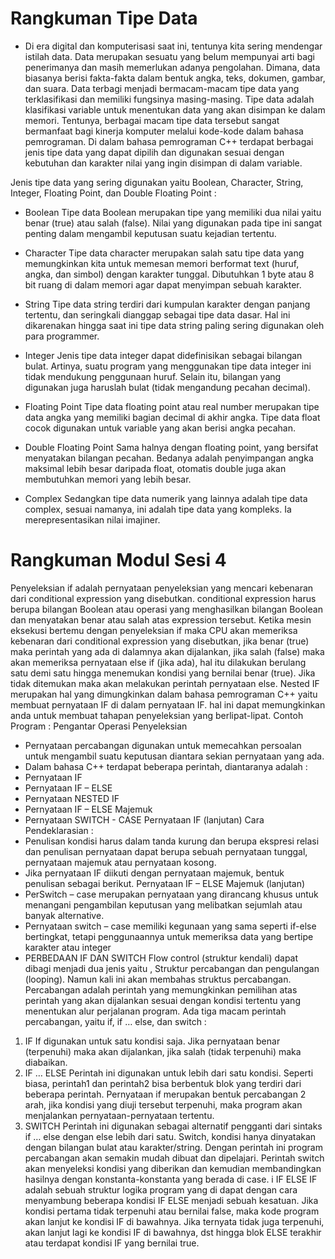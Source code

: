 # Rangkuman Tipe Data
* Di era digital dan komputerisasi saat ini, tentunya kita sering mendengar istilah data. Data merupakan sesuatu yang belum mempunyai arti bagi penerimanya dan masih memerlukan adanya pengolahan. Dimana, data biasanya berisi fakta-fakta dalam bentuk angka, teks, dokumen, gambar, dan suara. Data terbagi menjadi bermacam-macam tipe data yang terklasifikasi dan memiliki fungsinya masing-masing. Tipe data adalah klasifikasi variable untuk menentukan data yang akan disimpan ke dalam memori. Tentunya, berbagai macam tipe data tersebut sangat bermanfaat bagi kinerja komputer melalui kode-kode dalam bahasa pemrograman. Di dalam bahasa pemrograman C++ terdapat berbagai jenis tipe data yang dapat dipilih dan digunakan sesuai dengan kebutuhan dan karakter nilai yang ingin disimpan di dalam variable.

Jenis tipe data yang sering digunakan yaitu Boolean, Character, String, Integer, Floating Point, dan Double Floating Point :
* Boolean
Tipe data Boolean merupakan tipe yang memiliki dua nilai yaitu benar (true) atau salah (false). Nilai yang digunakan pada tipe ini sangat penting dalam mengambil keputusan suatu kejadian tertentu.

* Character
Tipe data character merupakan salah satu tipe data yang memungkinkan kita untuk memesan memori berformat text (huruf, angka, dan simbol) dengan karakter tunggal. Dibutuhkan 1 byte atau 8 bit ruang di dalam memori agar dapat menyimpan sebuah karakter.
* String
Tipe data string terdiri dari kumpulan karakter dengan panjang tertentu, dan seringkali dianggap sebagai tipe data dasar. Hal ini dikarenakan hingga saat ini tipe data string paling sering digunakan oleh para programmer.
* Integer
Jenis tipe data integer dapat didefinisikan sebagai bilangan bulat. Artinya, suatu program yang menggunakan tipe data integer ini tidak mendukung penggunaan huruf. Selain itu, bilangan yang digunakan juga haruslah bulat (tidak mengandung pecahan decimal).
* Floating Point
Tipe data floating point atau real number merupakan tipe data angka yang memiliki bagian decimal di akhir angka. Tipe data float cocok digunakan untuk variable yang akan berisi angka pecahan.
* Double Floating Point
Sama halnya dengan floating point, yang bersifat menyatakan bilangan pecahan. Bedanya adalah penyimpangan angka maksimal lebih besar daripada float, otomatis double juga akan membutuhkan memori yang lebih besar.
* Complex
Sedangkan tipe data numerik yang lainnya adalah tipe data complex, sesuai namanya, ini adalah tipe data yang kompleks. Ia merepresentasikan nilai imajiner.

# Rangkuman Modul Sesi 4
Penyeleksian if adalah pernyataan penyeleksian yang mencari kebenaran dari conditional
expression yang disebutkan. conditional expression harus berupa bilangan Boolean atau operasi yang menghasilkan bilangan Boolean dan menyatakan benar atau salah atas expression tersebut. Ketika mesin eksekusi bertemu dengan penyeleksian if maka CPU akan memeriksa kebenaran
dari conditional expression yang disebutkan, jika benar (true) maka perintah yang ada di dalamnya akan dijalankan, jika salah (false) maka akan memeriksa pernyataan else if (jika ada), hal itu dilakukan berulang satu demi satu hingga menemukan kondisi yang bernilai benar (true). Jika tidak ditemukan maka akan melakukan perintah pernyataan else. 
Nested IF merupakan hal yang dimungkinkan dalam bahasa pemrograman C++ yaitu membuat
pernyataan IF di dalam pernyataan IF. hal ini dapat memungkinkan anda untuk membuat
tahapan penyeleksian yang berlipat-lipat. Contoh Program :
Pengantar Operasi Penyeleksian 
* Pernyataan percabangan digunakan untuk memecahkan persoalan untuk mengambil suatu keputusan diantara sekian pernyataan yang ada. 
* Dalam bahasa C++ terdapat beberapa perintah, diantaranya adalah :
* Pernyataan IF 
* Pernyataan IF – ELSE
* Pernyataan NESTED IF 
* Pernyataan IF – ELSE Majemuk 
* Pernyataan SWITCH - CASE 
Pernyataan IF (lanjutan) 
Cara Pendeklarasian : 
* Penulisan kondisi harus dalam tanda kurung dan berupa ekspresi relasi dan penulisan pernyataan dapat berupa sebuah pernyataan tunggal, pernyataan majemuk atau pernyataan kosong.
* Jika pernyataan IF diikuti dengan pernyataan majemuk, bentuk penulisan sebagai berikut.
Pernyataan IF – ELSE Majemuk (lanjutan)
* PerSwitch – case merupakan pernyataan yang dirancang khusus untuk menangani pengambilan keputusan yang melibatkan sejumlah atau banyak alternative. 
* Pernyataan switch – case memiliki kegunaan yang sama seperti if-else bertingkat, tetapi penggunaannya untuk memeriksa data yang bertipe karakter atau integer
* PERBEDAAN IF DAN SWITCH
Flow control (struktur kendali) dapat dibagi menjadi dua jenis yaitu , Struktur percabangan dan pengulangan (looping). Namun kali ini akan membahas struktus percabangan. Percabangan adalah perintah yang memungkinkan pemilihan atas perintah yang akan dijalankan sesuai dengan kondisi tertentu yang menentukan alur perjalanan program.
Ada tiga macam perintah percabangan, yaitu if, if … else, dan switch :
 1. IF If digunakan untuk satu kondisi saja. Jika pernyataan benar (terpenuhi) maka akan dijalankan, jika salah (tidak terpenuhi) maka diabaikan. 
2. IF … ELSE Perintah ini digunakan untuk lebih dari satu kondisi. Seperti biasa, perintah1 dan perintah2 bisa berbentuk blok yang terdiri dari beberapa perintah. Pernyataan if merupakan bentuk percabangan 2 arah, jika kondisi yang diuji tersebut terpenuhi, maka program akan menjalankan pernyataan-pernyataan tertentu.
3. SWITCH Perintah ini digunakan sebagai alternatif pengganti dari sintaks if … else dengan else lebih dari satu. Switch, kondisi hanya dinyatakan dengan bilangan bulat atau karakter/string. Dengan perintah ini program percabangan akan semakin mudah dibuat dan dipelajari. Perintah switch akan menyeleksi kondisi yang diberikan dan kemudian membandingkan hasilnya dengan konstanta-konstanta yang berada di case.
i IF ELSE IF adalah sebuah struktur logika program yang di dapat dengan cara menyambung beberapa kondisi IF ELSE menjadi sebuah kesatuan. Jika kondisi pertama tidak terpenuhi atau bernilai false, maka kode program akan lanjut ke kondisi IF di bawahnya. Jika ternyata tidak juga terpenuhi, akan lanjut lagi ke kondisi IF di bawahnya, dst hingga blok ELSE terakhir atau terdapat kondisi IF yang bernilai true.